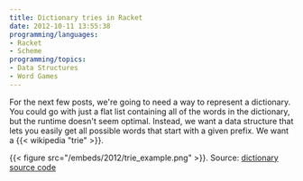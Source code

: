 ```yaml
---
title: Dictionary tries in Racket
date: 2012-10-11 13:55:38
programming/languages:
- Racket
- Scheme
programming/topics:
- Data Structures
- Word Games
---
```

For the next few posts, we're going to need a way to represent a dictionary. You could go with just a flat list containing all of the words in the dictionary, but the runtime doesn't seem optimal. Instead, we want a data structure that lets you easily get all possible words that start with a given prefix. We want a {{< wikipedia "trie" >}}.

{{< figure src="/embeds/2012/trie_example.png" >}}.
Source: [dictionary source code](https://github.com/jpverkamp/small-projects/blob/master/racket-libraries/dictionary.rkt)
